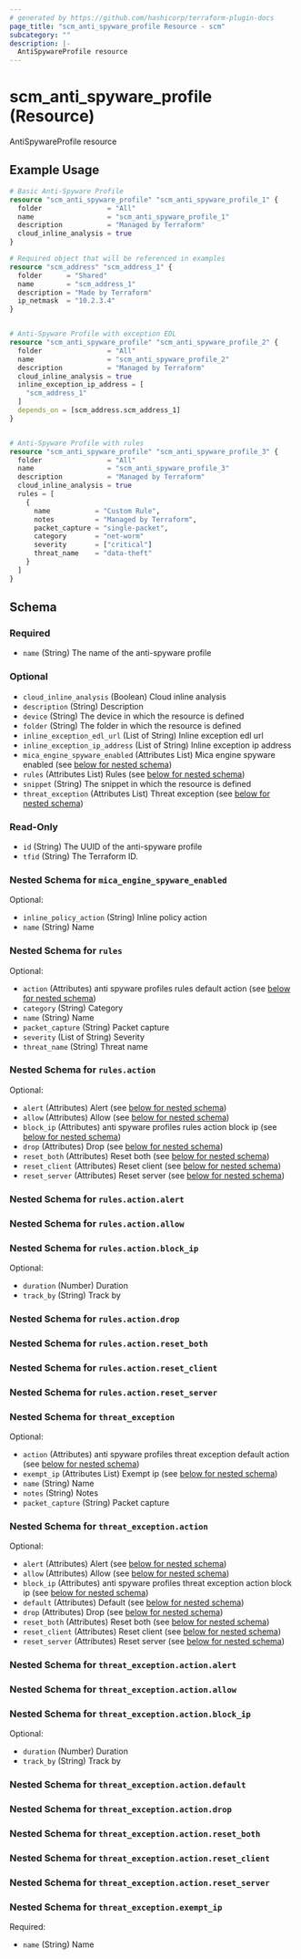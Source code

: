 ```yaml
---
# generated by https://github.com/hashicorp/terraform-plugin-docs
page_title: "scm_anti_spyware_profile Resource - scm"
subcategory: ""
description: |-
  AntiSpywareProfile resource
---
```


# scm_anti_spyware_profile (Resource)

AntiSpywareProfile resource

## Example Usage

```terraform
# Basic Anti-Spyware Profile
resource "scm_anti_spyware_profile" "scm_anti_spyware_profile_1" {
  folder                = "All"
  name                  = "scm_anti_spyware_profile_1"
  description           = "Managed by Terraform"
  cloud_inline_analysis = true
}

# Required object that will be referenced in examples
resource "scm_address" "scm_address_1" {
  folder      = "Shared"
  name        = "scm_address_1"
  description = "Made by Terraform"
  ip_netmask  = "10.2.3.4"
}


# Anti-Spyware Profile with exception EDL
resource "scm_anti_spyware_profile" "scm_anti_spyware_profile_2" {
  folder                = "All"
  name                  = "scm_anti_spyware_profile_2"
  description           = "Managed by Terraform"
  cloud_inline_analysis = true
  inline_exception_ip_address = [
    "scm_address_1"
  ]
  depends_on = [scm_address.scm_address_1]
}


# Anti-Spyware Profile with rules
resource "scm_anti_spyware_profile" "scm_anti_spyware_profile_3" {
  folder                = "All"
  name                  = "scm_anti_spyware_profile_3"
  description           = "Managed by Terraform"
  cloud_inline_analysis = true
  rules = [
    {
      name           = "Custom Rule",
      notes          = "Managed by Terraform",
      packet_capture = "single-packet",
      category       = "net-worm"
      severity       = ["critical"]
      threat_name    = "data-theft"
    }
  ]
}
```

<!-- schema generated by tfplugindocs -->
## Schema

### Required

- `name` (String) The name of the anti-spyware profile

### Optional

- `cloud_inline_analysis` (Boolean) Cloud inline analysis
- `description` (String) Description
- `device` (String) The device in which the resource is defined
- `folder` (String) The folder in which the resource is defined
- `inline_exception_edl_url` (List of String) Inline exception edl url
- `inline_exception_ip_address` (List of String) Inline exception ip address
- `mica_engine_spyware_enabled` (Attributes List) Mica engine spyware enabled (see [below for nested schema](#nestedatt--mica_engine_spyware_enabled))
- `rules` (Attributes List) Rules (see [below for nested schema](#nestedatt--rules))
- `snippet` (String) The snippet in which the resource is defined
- `threat_exception` (Attributes List) Threat exception (see [below for nested schema](#nestedatt--threat_exception))

### Read-Only

- `id` (String) The UUID of the anti-spyware profile
- `tfid` (String) The Terraform ID.

<a id="nestedatt--mica_engine_spyware_enabled"></a>
### Nested Schema for `mica_engine_spyware_enabled`

Optional:

- `inline_policy_action` (String) Inline policy action
- `name` (String) Name


<a id="nestedatt--rules"></a>
### Nested Schema for `rules`

Optional:

- `action` (Attributes) anti spyware profiles rules default action (see [below for nested schema](#nestedatt--rules--action))
- `category` (String) Category
- `name` (String) Name
- `packet_capture` (String) Packet capture
- `severity` (List of String) Severity
- `threat_name` (String) Threat name

<a id="nestedatt--rules--action"></a>
### Nested Schema for `rules.action`

Optional:

- `alert` (Attributes) Alert (see [below for nested schema](#nestedatt--rules--action--alert))
- `allow` (Attributes) Allow (see [below for nested schema](#nestedatt--rules--action--allow))
- `block_ip` (Attributes) anti spyware profiles rules action block ip (see [below for nested schema](#nestedatt--rules--action--block_ip))
- `drop` (Attributes) Drop (see [below for nested schema](#nestedatt--rules--action--drop))
- `reset_both` (Attributes) Reset both (see [below for nested schema](#nestedatt--rules--action--reset_both))
- `reset_client` (Attributes) Reset client (see [below for nested schema](#nestedatt--rules--action--reset_client))
- `reset_server` (Attributes) Reset server (see [below for nested schema](#nestedatt--rules--action--reset_server))

<a id="nestedatt--rules--action--alert"></a>
### Nested Schema for `rules.action.alert`


<a id="nestedatt--rules--action--allow"></a>
### Nested Schema for `rules.action.allow`


<a id="nestedatt--rules--action--block_ip"></a>
### Nested Schema for `rules.action.block_ip`

Optional:

- `duration` (Number) Duration
- `track_by` (String) Track by


<a id="nestedatt--rules--action--drop"></a>
### Nested Schema for `rules.action.drop`


<a id="nestedatt--rules--action--reset_both"></a>
### Nested Schema for `rules.action.reset_both`


<a id="nestedatt--rules--action--reset_client"></a>
### Nested Schema for `rules.action.reset_client`


<a id="nestedatt--rules--action--reset_server"></a>
### Nested Schema for `rules.action.reset_server`




<a id="nestedatt--threat_exception"></a>
### Nested Schema for `threat_exception`

Optional:

- `action` (Attributes) anti spyware profiles threat exception default action (see [below for nested schema](#nestedatt--threat_exception--action))
- `exempt_ip` (Attributes List) Exempt ip (see [below for nested schema](#nestedatt--threat_exception--exempt_ip))
- `name` (String) Name
- `notes` (String) Notes
- `packet_capture` (String) Packet capture

<a id="nestedatt--threat_exception--action"></a>
### Nested Schema for `threat_exception.action`

Optional:

- `alert` (Attributes) Alert (see [below for nested schema](#nestedatt--threat_exception--action--alert))
- `allow` (Attributes) Allow (see [below for nested schema](#nestedatt--threat_exception--action--allow))
- `block_ip` (Attributes) anti spyware profiles threat exception action block ip (see [below for nested schema](#nestedatt--threat_exception--action--block_ip))
- `default` (Attributes) Default (see [below for nested schema](#nestedatt--threat_exception--action--default))
- `drop` (Attributes) Drop (see [below for nested schema](#nestedatt--threat_exception--action--drop))
- `reset_both` (Attributes) Reset both (see [below for nested schema](#nestedatt--threat_exception--action--reset_both))
- `reset_client` (Attributes) Reset client (see [below for nested schema](#nestedatt--threat_exception--action--reset_client))
- `reset_server` (Attributes) Reset server (see [below for nested schema](#nestedatt--threat_exception--action--reset_server))

<a id="nestedatt--threat_exception--action--alert"></a>
### Nested Schema for `threat_exception.action.alert`


<a id="nestedatt--threat_exception--action--allow"></a>
### Nested Schema for `threat_exception.action.allow`


<a id="nestedatt--threat_exception--action--block_ip"></a>
### Nested Schema for `threat_exception.action.block_ip`

Optional:

- `duration` (Number) Duration
- `track_by` (String) Track by


<a id="nestedatt--threat_exception--action--default"></a>
### Nested Schema for `threat_exception.action.default`


<a id="nestedatt--threat_exception--action--drop"></a>
### Nested Schema for `threat_exception.action.drop`


<a id="nestedatt--threat_exception--action--reset_both"></a>
### Nested Schema for `threat_exception.action.reset_both`


<a id="nestedatt--threat_exception--action--reset_client"></a>
### Nested Schema for `threat_exception.action.reset_client`


<a id="nestedatt--threat_exception--action--reset_server"></a>
### Nested Schema for `threat_exception.action.reset_server`



<a id="nestedatt--threat_exception--exempt_ip"></a>
### Nested Schema for `threat_exception.exempt_ip`

Required:

- `name` (String) Name
